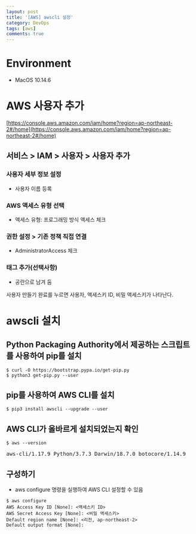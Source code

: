 ```yaml
---
layout: post
title: '[AWS] awscli 설정'
category: DevOps
tags: [aws]
comments: true
---
```


# Environment
- MacOS 10.14.6

# AWS 사용자 추가
[https://console.aws.amazon.com/iam/home?region=ap-northeast-2#/home](https://console.aws.amazon.com/iam/home?region=ap-northeast-2#/home)

## 서비스 > IAM > 사용자 > 사용자 추가

### 사용자 세부 정보 설정
- 사용자 이름 등록

### AWS 액세스 유형 선택
- 액세스 유형: 프로그래밍 방식 액세스 체크

### 권한 설정 > 기존 정책 직접 연결
- AdministratorAccess 체크

### 태그 추가(선택사항)
- 공란으로 남겨 둠

사용자 만들기 완료를 누르면 사용자, 액세스키 ID, 비밀 액세스키가 나타난다.

# awscli 설치
## Python Packaging Authority에서 제공하는 스크립트를 사용하여 pip를 설치

~~~shell
$ curl -O https://bootstrap.pypa.io/get-pip.py
$ python3 get-pip.py --user
~~~

## pip를 사용하여 AWS CLI를 설치

~~~shell
$ pip3 install awscli --upgrade --user
~~~

## AWS CLI가 올바르게 설치되었는지 확인

~~~shell
$ aws --version
~~~

<pre>
aws-cli/1.17.9 Python/3.7.3 Darwin/18.7.0 botocore/1.14.9
</pre>

## 구성하기
- aws configure 명령을 실행하여  AWS CLI 설정할 수 있음

~~~shell
$ aws configure
AWS Access Key ID [None]: <액세스키 ID>
AWS Secret Access Key [None]: <비밀 액세스키>
Default region name [None]: <리전, ap-northeast-2>
Default output format [None]: 
~~~
